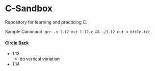 # C-Sandbox

Repository for learning and practicing C.

Sample Command: `gcc -o 1.12.out 1.12.c && ./1.12.out < bfile.txt`

#### Circle Back

- 1.13
    - do vertical variation
- 1.14
